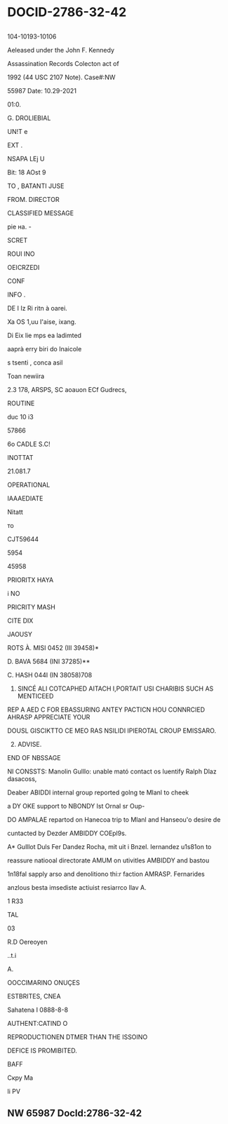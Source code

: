 # DOCID-2786-32-42

##
104-10193-10106

Aeleased under the John F. Kennedy

Assassination Records Colecton act of

1992 (44 USC 2107 Note). Case#:NW

55987 Date: 10.29-2021

01:0.

G. DROLIEBIAL

UN!T e

EXT .

NSAPA LEj U

Bit: 18 AOst 9

TO , BATANTI JUSE

FROM. DIRECTOR

CLASSIFIED MESSAGE

pie на. -

SCRET

ROUl INO

OEICRZEDI

CONF

INFO .

DE I Iz Ri ritn à oarei.

Xa OS 1,uu I'aise, ixang.

Di Eix lie mps ea ladimted

aaprà erry biri do Inaicole

s tsenti , conca asil

Toan newiira

2.3 178, ARSPS, SC aoauon ECf Gudrecs,

ROUTINE

duc 10 i3

57866

6o CADLE S.C!

INOTTAT

21.081.7

OPERATIONAL

IAAAEDIATE

Nitatt

то

CJT59644

5954

45958

PRIORITX HAYA

i NO

PRICRITY MASH

CITE DIX

JAOUSY

ROTS À. MISI 0452 (III 39458)*

D. BAVA 5684 (INI 37285)**

C. HASH 044I (IN 38058)708

1. SINCÉ ALI COTCAPHED AITACH I,PORTAIT USI CHARIBIS SUCH AS MENTICEED

REP A AED C FOR EBASSURING ANTEY PACTICN HOU CONNRCIED AHRASP APPRECIATE YOUR

DOUSL GISCIKTTO CE MEO RAS NSILIDI IPIEROTAL CROUP EMISSARO.

2. ADVISE.

END OF NBSSAGE

NI CONSSTS: Manolin Gulllo: unable mató contact os luentify Ralph Dlaz dasacoss,

Deaber ABIDDI internal group reported golng te Mlanl to cheek

a DY OKE support to NBONDY Ist Ornal sr Oup-

DO AMPALAE repartod on Hanecoa trip to Mlanl and Hanseou'o desire de

cuntacted by Dezder AMBIDDY COEpl9s.

A* Gulllot Duls Fer Dandez Rocha, mit uit i Bnzel. Iernandez u1s81on to

reassure natiooal directorate AMUM on utivitles AMBIDDY and bastou

1n18fal sapply arso and denolitiono thi:r faction AMRASP. Fernarides

anzlous besta imsediste actiuist resiarrco llav A.

1 R33

TAL

03

R.D Oereoyen

..t.i

A.

OOCCIMARINO ONUÇES

ESTBRITES, CNEA

Sahatena I 0888-8-8

AUTHENT:CATIND O

REPRODUCTIONEN DTMER THAN THE ISSOINO

DEFICE IS PROMIBITED.

BAFF

Скру Ма

li PV

NW 65987 Docld:2786-32-42
---

